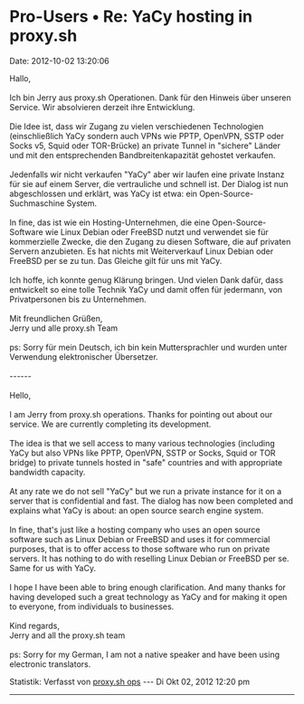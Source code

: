 Pro-Users • Re: YaCy hosting in proxy.sh
========================================

Date: 2012-10-02 13:20:06

Hallo,\
\
Ich bin Jerry aus proxy.sh Operationen. Dank für den Hinweis über
unseren Service. Wir absolvieren derzeit ihre Entwicklung.\
\
Die Idee ist, dass wir Zugang zu vielen verschiedenen Technologien
(einschließlich YaCy sondern auch VPNs wie PPTP, OpenVPN, SSTP oder
Socks v5, Squid oder TOR-Brücke) an private Tunnel in \"sichere\" Länder
und mit den entsprechenden Bandbreitenkapazität gehostet verkaufen.\
\
Jedenfalls wir nicht verkaufen \"YaCy\" aber wir laufen eine private
Instanz für sie auf einem Server, die vertrauliche und schnell ist. Der
Dialog ist nun abgeschlossen und erklärt, was YaCy ist etwa: ein
Open-Source-Suchmaschine System.\
\
In fine, das ist wie ein Hosting-Unternehmen, die eine
Open-Source-Software wie Linux Debian oder FreeBSD nutzt und verwendet
sie für kommerzielle Zwecke, die den Zugang zu diesen Software, die auf
privaten Servern anzubieten. Es hat nichts mit Weiterverkauf Linux
Debian oder FreeBSD per se zu tun. Das Gleiche gilt für uns mit YaCy.\
\
Ich hoffe, ich konnte genug Klärung bringen. Und vielen Dank dafür, dass
entwickelt so eine tolle Technik YaCy und damit offen für jedermann, von
Privatpersonen bis zu Unternehmen.\
\
Mit freundlichen Grüßen,\
Jerry und alle proxy.sh Team\
\
ps: Sorry für mein Deutsch, ich bin kein Muttersprachler und wurden
unter Verwendung elektronischer Übersetzer.\
\
\-\-\-\-\--\
\
Hello,\
\
I am Jerry from proxy.sh operations. Thanks for pointing out about our
service. We are currently completing its development.\
\
The idea is that we sell access to many various technologies (including
YaCy but also VPNs like PPTP, OpenVPN, SSTP or Socks, Squid or TOR
bridge) to private tunnels hosted in \"safe\" countries and with
appropriate bandwidth capacity.\
\
At any rate we do not sell \"YaCy\" but we run a private instance for it
on a server that is confidential and fast. The dialog has now been
completed and explains what YaCy is about: an open source search engine
system.\
\
In fine, that\'s just like a hosting company who uses an open source
software such as Linux Debian or FreeBSD and uses it for commercial
purposes, that is to offer access to those software who run on private
servers. It has nothing to do with reselling Linux Debian or FreeBSD per
se. Same for us with YaCy.\
\
I hope I have been able to bring enough clarification. And many thanks
for having developed such a great technology as YaCy and for making it
open to everyone, from individuals to businesses.\
\
Kind regards,\
Jerry and all the proxy.sh team\
\
ps: Sorry for my German, I am not a native speaker and have been using
electronic translators.

Statistik: Verfasst von [proxy.sh
ops](http://forum.yacy-websuche.de/memberlist.php?mode=viewprofile&u=8831)
--- Di Okt 02, 2012 12:20 pm

------------------------------------------------------------------------
